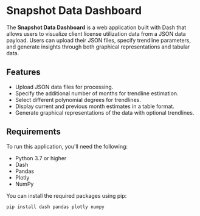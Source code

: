 # Snapshot Data Dashboard

The **Snapshot Data Dashboard** is a web application built with Dash that allows users to visualize client license utilization data from a JSON data payload. Users can upload their JSON files, specify trendline parameters, and generate insights through both graphical representations and tabular data.

## Features

- Upload JSON data files for processing.
- Specify the additional number of months for trendline estimation.
- Select different polynomial degrees for trendlines.
- Display current and previous month estimates in a table format.
- Generate graphical representations of the data with optional trendlines.

## Requirements

To run this application, you'll need the following:

- Python 3.7 or higher
- Dash
- Pandas
- Plotly
- NumPy

You can install the required packages using pip:

```bash
pip install dash pandas plotly numpy
```
